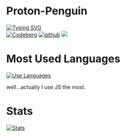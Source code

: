 <h1>
  Proton-Penguin
</h1>

<div>
  <a href="https://git.io/typing-svg"><img src="https://readme-typing-svg.herokuapp.com?font=Fira+Code&pause=800&color=64A4FF&background=FFFFFF00&center=false&vCenter=true&random=false&height=40&lines=Hi%2C+my+name+is+Kevin.;I'm+a+full+time+Linux+user.;Currently+learning+Javascript." alt="Typing SVG" /></a>
</div>

<div>
  <a href="https://codeberg.org/proton-penguin"><img src="https://img.shields.io/badge/Codeberg-2185D0?style=for-the-badge&logo=Codeberg&logoColor=white" alt="Codeberg"/></a>
  <a href="https://github.com/proton-penguin"><img src="https://img.shields.io/badge/github-%23121011.svg?style=for-the-badge&logo=github&logoColor=white" alt="github"/></a>
  <a href=""><img src="https://img.shields.io/badge/Email-github.pectin480@slmail.me-6a58ff?style=for-the-badge&logo=protonmail&logoColor=white"/></a>
</div>
<div>
  <h1>
    Most Used Languages
  </h1>
  <div>
    <a href="https://codeberg.org/proton-penguin">
    <img src="https://github-readme-stats.vercel.app/api/top-langs/?username=proton-penguin" alt="Use Languages" />
    </a>
    <p>
      well...actually I use JS the most.
    </p>
  </div>
</div>


<div>
  <h1>
      Stats
  </h1>
  <div>
      <a href="https://codeberg.org/proton-penguin">
      <img src="https://github-readme-stats.vercel.app/api?username=proton-penguin&rank_icon=github" alt="Stats" />
      </a>
  </div>  
</div>

